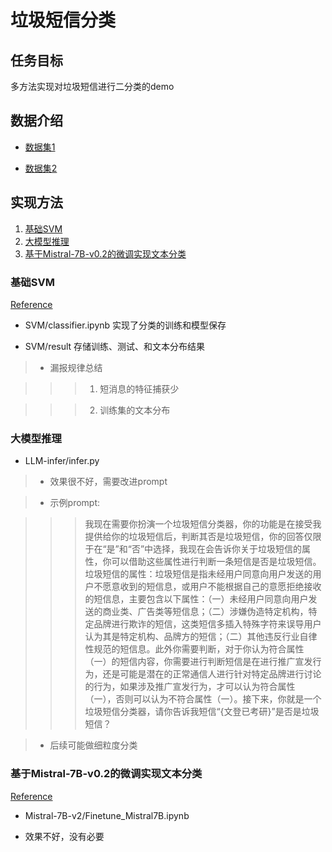 # 垃圾短信分类

## 任务目标

多方法实现对垃圾短信进行二分类的demo

## 数据介绍

* [数据集1](https://momodel.cn/explore/5f9ae243cae5285cd734b91f?type=dataset)

* [数据集2](https://github.com/hrwhisper/SpamMessage/blob/master/data/%E5%B8%A6%E6%A0%87%E7%AD%BE%E7%9F%AD%E4%BF%A1.txt)

## 实现方法

1. [基础SVM](#基础SVM)
2. [大模型推理](#大模型推理)
3. [基于Mistral-7B-v0.2的微调实现文本分类](#大模型微调)

<a name="基础svm"></a>
### 基础SVM

[Reference](https://github.com/CuiCh/Spam_Message_Classification)

- SVM/classifier.ipynb  实现了分类的训练和模型保存

- SVM/result 存储训练、测试、和文本分布结果

>- 漏报规律总结

>>>1. 短消息的特征捕获少

>>>2. 训练集的文本分布





<a name="大模型推理"></a>
### 大模型推理 

- LLM-infer/infer.py

>- 效果很不好，需要改进prompt

>- 示例prompt:

>>>我现在需要你扮演一个垃圾短信分类器，你的功能是在接受我提供给你的垃圾短信后，判断其否是垃圾短信，你的回答仅限于在“是”和“否”中选择，我现在会告诉你关于垃圾短信的属性，你可以借助这些属性进行判断一条短信是否是垃圾短信。垃圾短信的属性：垃圾短信是指未经用户同意向用户发送的用户不愿意收到的短信息，或用户不能根据自己的意愿拒绝接收的短信息，主要包含以下属性：（一）未经用户同意向用户发送的商业类、广告类等短信息；（二）涉嫌伪造特定机构，特定品牌进行欺诈的短信，这类短信多插入特殊字符来误导用户认为其是特定机构、品牌方的短信；（二）其他违反行业自律性规范的短信息。此外你需要判断，对于你认为符合属性（一）的短信内容，你需要进行判断短信是在进行推广宣发行为，还是可能是潜在的正常通信人进行针对特定品牌进行讨论的行为，如果涉及推广宣发行为，才可以认为符合属性（一），否则可以认为不符合属性（一）。接下来，你就是一个垃圾短信分类器，请你告诉我短信“{文登已考研}”是否是垃圾短信？

>- 后续可能做细粒度分类

  


<a name="大模型微调"></a>
### 基于Mistral-7B-v0.2的微调实现文本分类

 [Reference](https://github.com/mehdiir/Roberta-Llama-Mistral/tree/main)
- Mistral-7B-v2/Finetune_Mistral7B.ipynb
 
- 效果不好，没有必要 
